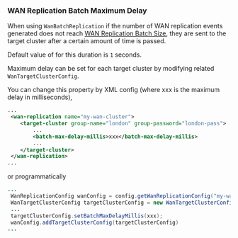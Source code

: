 
### WAN Replication Batch Maximum Delay

When using `WanBatchReplication` if the number of WAN replication events generated does not reach [WAN Replication Batch Size](#wan-replication-batch-size),
they are sent to the target cluster after a certain amount of time is passed.

Default value of for this duration is `1` seconds.

Maximum delay can be set for each target cluster by modifying related `WanTargetClusterConfig`.

You can change this property by XML config (where xxx is the maximum delay in milliseconds),

```xml
...
 <wan-replication name="my-wan-cluster">
    <target-cluster group-name="london" group-password="london-pass">
        ...
        <batch-max-delay-millis>xxx</batch-max-delay-millis>
        ...
    </target-cluster>
 </wan-replication>
...
```

or programmatically

```java
...
 WanReplicationConfig wanConfig = config.getWanReplicationConfig("my-wan-cluster");
 WanTargetClusterConfig targetClusterConfig = new WanTargetClusterConfig();
 ...
 targetClusterConfig.setBatchMaxDelayMillis(xxx);
 wanConfig.addTargetClusterConfig(targetClusterConfig)
...
``` 

